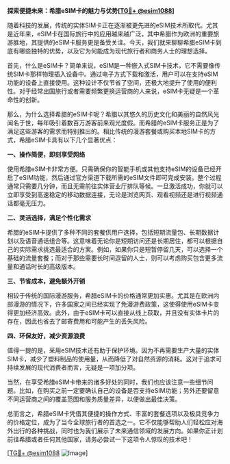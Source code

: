 **探索便捷未来：希腊eSIM卡的魅力与优势[[TG💪+ @esim1088](https://t.me/s/esim1088)]**

随着科技的发展，传统的实体SIM卡正在逐渐被更先进的eSIM技术所取代。尤其是近年来，eSIM卡在国际旅行中的应用越来越广泛，其中希腊作为欧洲的重要旅游胜地，其提供的eSIM卡服务更是备受关注。今天，我们就来聊聊希腊eSIM卡到底有哪些独特的优势，以及它为何能成为现代旅行者和商务人士的理想选择。

首先，什么是eSIM卡？简单来说，eSIM是一种嵌入式SIM卡技术，它不需要像传统SIM卡那样物理插入设备中。通过电子方式下载和激活，用户可以在支持eSIM功能的设备上直接使用。这种设计不仅节省了空间，还极大地提升了使用的便利性。对于经常出国旅行或者需要频繁更换运营商的人来说，eSIM卡无疑是一个革命性的创新。

那么，为什么选择希腊的eSIM卡呢？希腊以其悠久的历史文化和美丽的自然风光闻名于世，每年吸引着数百万游客前来观光度假。而希腊的eSIM卡服务正是为了满足这些游客的需求而特别推出的。相比传统的漫游套餐或购买本地SIM卡的方式，希腊eSIM卡具有以下几个显著优点：

**一、操作简便，即刻享受网络**

使用希腊eSIM卡非常方便。只需确保你的智能手机或其他支持eSIM的设备已经开启了eSIM功能，然后通过官方渠道下载所需的eSIM文件即可完成安装。整个过程通常只需要几分钟，而且无需前往实体营业厅排队等候。一旦激活成功，你就可以立即享受到高速稳定的移动数据连接，无论是浏览网页、观看视频还是进行视频通话都毫无压力。

**二、灵活选择，满足个性化需求**

希腊的eSIM卡提供了多种不同的套餐供用户选择，包括短期流量包、长期数据计划以及语音通话组合等。这意味着无论你是短期访问还是长期居住，都可以根据自己的实际需求挑选最适合的方案。例如，如果你只是短暂停留几天，可以选择一个基础的流量套餐；而对于那些需要长时间逗留的人士，则可以考虑购买包含更多流量和通话时长的高级版本。

**三、节省成本，避免额外开销**

相较于传统的国际漫游服务，希腊eSIM卡的价格通常更加实惠。尤其是在欧洲内部漫游的情况下，许多国家之间已经实现了免漫游费政策，这使得使用eSIM卡变得更加经济高效。此外，由于eSIM卡可以直接从线上获取，并且没有实体卡片的存在，因此也省去了邮寄费用和可能产生的丢失风险。

**四、环保友好，减少资源浪费**

值得一提的是，采用eSIM技术还有助于保护环境。因为不再需要生产大量的实体SIM卡，减少了塑料制品的使用量，从而降低了对自然资源的消耗。这对于追求可持续发展的现代消费者而言，无疑是一项加分项。

当然，在享受希腊eSIM卡带来的诸多好处的同时，我们也应该注意一些细节问题。比如，在购买之前一定要确认自己的设备是否支持eSIM功能；另外还要留意不同运营商之间的覆盖范围和服务质量差异，以便做出最佳决策。

总而言之，希腊eSIM卡凭借其便捷的操作方式、丰富的套餐选项以及极具竞争力的价格定位，成为了当今全球旅行者的首选之一。它不仅能够帮助人们轻松应对海外出行的各种挑战，同时也为我们展示了未来通信领域的发展方向。如果你正计划前往希腊或者任何其他国家，请务必尝试一下这项令人惊叹的技术吧！

[[TG💪+ @esim1088](https://t.me/s/esim1088) ![Image](https://i.postimg.cc/4NQfJmqS/Snipaste-2025-05-13-00-14-12.png)]